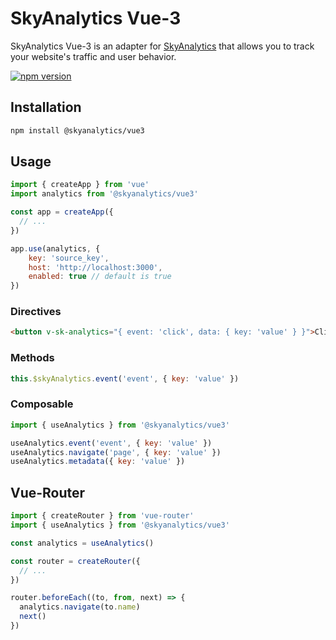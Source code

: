 # SkyAnalytics Vue-3
SkyAnalytics Vue-3 is an adapter for [SkyAnalytics](https://github.com/carum98/skyanalytics) that allows you to track your website's traffic and user behavior.

[![npm version](https://badge.fury.io/js/@skyanalytics%2Fvue3.svg)](https://badge.fury.io/js/@skyanalytics%2Fvue3)

## Installation
```bash
npm install @skyanalytics/vue3
```

## Usage
```javascript
import { createApp } from 'vue'
import analytics from '@skyanalytics/vue3'

const app = createApp({
  // ...
})

app.use(analytics, {
    key: 'source_key',
    host: 'http://localhost:3000',
	enabled: true // default is true
})
```

### Directives
```html
<button v-sk-analytics="{ event: 'click', data: { key: 'value' } }">Click me</button>
```

### Methods
```javascript
this.$skyAnalytics.event('event', { key: 'value' })
```

### Composable
```javascript
import { useAnalytics } from '@skyanalytics/vue3'

useAnalytics.event('event', { key: 'value' })
useAnalytics.navigate('page', { key: 'value' })
useAnalytics.metadata({ key: 'value' })
```

## Vue-Router
```javascript
import { createRouter } from 'vue-router'
import { useAnalytics } from '@skyanalytics/vue3'

const analytics = useAnalytics()

const router = createRouter({
  // ...
})

router.beforeEach((to, from, next) => {
  analytics.navigate(to.name)
  next()
})
```
